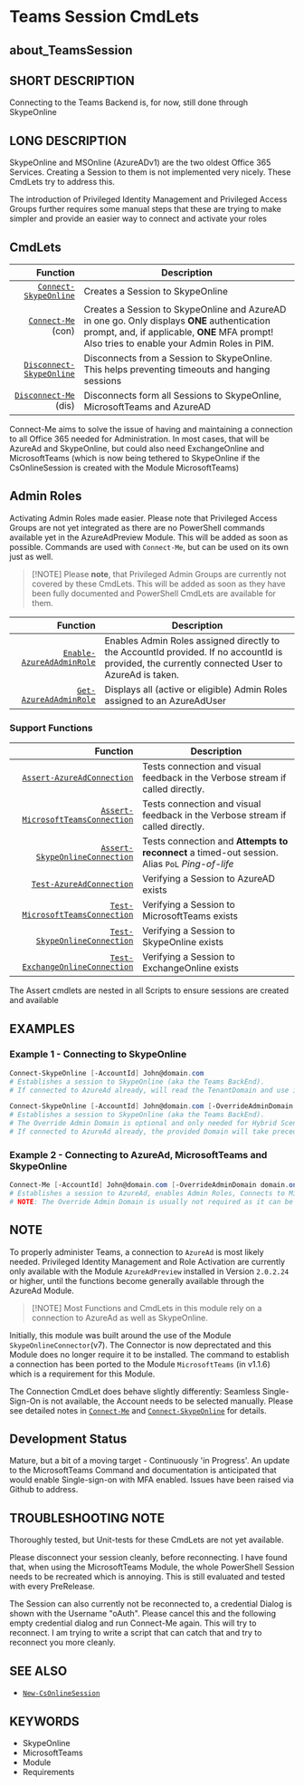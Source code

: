 ﻿# Teams Session CmdLets

## about_TeamsSession

## SHORT DESCRIPTION

Connecting to the Teams Backend is, for now, still done through SkypeOnline

## LONG DESCRIPTION

SkypeOnline and MSOnline (AzureADv1) are the two oldest Office 365 Services. Creating a Session to them is not implemented very nicely. These CmdLets try to address this.

The introduction of Privileged Identity Management and Privileged Access Groups further requires some manual steps that these are trying to make simpler and provide an easier way to connect and activate your roles

## CmdLets

| Function                                                    | Description                                                                                                                                  |
| -----------------------------------------------------------: | -------------------------------------------------------------------------------------------------------------------------------------------- |
| [`Connect-SkypeOnline`](../docs/Connect-SkypeOnline.md)       | Creates a Session to SkypeOnline                                                                            |
| [`Connect-Me`](../docs/Connect-Me.md) (con)                   | Creates a Session to SkypeOnline and AzureAD in one go. Only displays **ONE** authentication prompt, and, if applicable, **ONE** MFA prompt! Also tries to enable your Admin Roles in PIM. |
| [`Disconnect-SkypeOnline`](../docs/Disconnect-SkypeOnline.md) | Disconnects from a Session to SkypeOnline. This helps preventing timeouts and hanging sessions                                                       |
| [`Disconnect-Me`](../docs/Disconnect-Me.md) (dis)             | Disconnects form all Sessions to SkypeOnline, MicrosoftTeams and AzureAD                                                                     |

Connect-Me aims to solve the issue of having and maintaining a connection to all Office 365 needed for Administration. In most cases, that will be AzureAd and SkypeOnline, but could also need ExchangeOnline and MicrosoftTeams (which is now being tethered to SkypeOnline if the CsOnlineSession is created with the Module MicrosoftTeams)

## Admin Roles

Activating Admin Roles made easier. Please note that Privileged Access Groups are not yet integrated as there are no PowerShell commands available yet in the AzureAdPreview Module. This will be added as soon as possible. Commands are used with `Connect-Me`, but can be used on its own just as well.

> [!NOTE] Please **note**, that Privileged Admin Groups are currently not covered by these CmdLets. This will be added as soon as they have been fully documented and PowerShell CmdLets are available for them.

| Function                                                      | Description                                                                                                                                     |
| -------------------------------------------------------------: | ----------------------------------------------------------------------------------------------------------------------------------------------- |
| [`Enable-AzureAdAdminRole`](../docs/Enable-AzureAdAdminRole.md) | Enables Admin Roles assigned directly to the AccountId provided. If no accountId is provided, the currently connected User to AzureAd is taken. |
| [`Get-AzureAdAdminRole`](../docs/Get-AzureAdAdminRole.md)       | Displays all (active or eligible) Admin Roles assigned to an AzureAdUser                                                                        |

### Support Functions

| Function                                                                      | Description                                                                                   |
| -----------------------------------------------------------------------------: | --------------------------------------------------------------------------------------------- |
| [`Assert-AzureAdConnection`](../docs/Assert-AzureAdConnection.md)               | Tests connection and visual feedback in the Verbose stream if called directly.                |
| [`Assert-MicrosoftTeamsConnection`](../docs/Assert-MicrosoftTeamsConnection.md) | Tests connection and visual feedback in the Verbose stream if called directly.                |
| [`Assert-SkypeOnlineConnection`](../docs/Assert-SkypeOnlineConnection.md)       | Tests connection and **Attempts to reconnect** a timed-out session. Alias `PoL` *Ping-of-life* |
| [`Test-AzureAdConnection`](../docs/Test-AzureAdConnection.md)                   | Verifying a Session to AzureAD exists                                                         |
| [`Test-MicrosoftTeamsConnection`](../docs/Test-MicrosoftTeamsConnection.md)     | Verifying a Session to MicrosoftTeams exists                                                  |
| [`Test-SkypeOnlineConnection`](../docs/Test-SkypeOnlineConnection.md)           | Verifying a Session to SkypeOnline exists                                                     |
| [`Test-ExchangeOnlineConnection`](../docs/Test-ExchangeOnlineConnection.md)     | Verifying a Session to ExchangeOnline exists                                                  |

The Assert cmdlets are nested in all Scripts to ensure sessions are created and available

## EXAMPLES

### Example 1 - Connecting to SkypeOnline

````powershell
Connect-SkypeOnline [-AccountId] John@domain.com
# Establishes a session to SkypeOnline (aka the Teams BackEnd).
# If connected to AzureAd already, will read the TenantDomain and use it as an OverrideAdminDomain

Connect-SkypeOnline [-AccountId] John@domain.com [-OverrideAdminDomain domain.onmicrosoft.com]
# Establishes a session to SkypeOnline (aka the Teams BackEnd).
# The Override Admin Domain is optional and only needed for Hybrid Scenarios where the DNS entries point to the Skype OnPrem Platform.
# If connected to AzureAd already, the provided Domain will take precedence.
````

### Example 2 - Connecting to AzureAd, MicrosoftTeams and SkypeOnline

````powershell
Connect-Me [-AccountId] John@domain.com [-OverrideAdminDomain domain.onmicrosoft.com]
# Establishes a session to AzureAd, enables Admin Roles, Connects to MicrosoftTeams and SkypeOnline
# NOTE: The Override Admin Domain is usually not required as it can be read from AzureAd
````

## NOTE

To properly administer Teams, a connection to `AzureAd` is most likely needed. Privileged Identity Management and Role Activation are currently only available with the Module `AzureAdPreview` installed in Version `2.0.2.24` or higher, until the functions become generally available through the AzureAd Module.

> [!NOTE] Most Functions and CmdLets in this module rely on a connection to AzureAd as well as SkypeOnline.

Initially, this module was built around the use of the Module `SkypeOnlineConnector`(v7). The Connector is now deprectated and this Module does no longer require it to be installed.
The command to establish a connection has been ported to the Module `MicrosoftTeams` (in v1.1.6) which is a requirement for this Module.

The Connection CmdLet does behave slightly differently: Seamless Single-Sign-On is not available, the Account needs to be selected manually. Please see detailed notes in [`Connect-Me`](../docs/Connect-Me.md) and [`Connect-SkypeOnline`](../docs/Connect-SkypeOnline.md) for details.

## Development Status

Mature, but a bit of a moving target - Continuously 'in Progress'. An update to the MicrosoftTeams Command and documentation is anticipated that would enable Single-sign-on with MFA enabled. Issues have been raised via Github to address.

## TROUBLESHOOTING NOTE

Thoroughly tested, but Unit-tests for these CmdLets are not yet available.

Please disconnect your session cleanly, before reconnecting. I have found that, when using the MicrosoftTeams Module, the whole PowerShell Session needs to be recreated which is annoying. This is still evaluated and tested with every PreRelease.

The Session can also currently not be reconnected to, a credential Dialog is shown with the Username "oAuth". Please cancel this and the following empty credential dialog and run Connect-Me again. This will try to reconnect. I am trying to write a script that can catch that and try to reconnect you more cleanly.

## SEE ALSO

- [`New-CsOnlineSession`](https://docs.microsoft.com/en-us/powershell/module/skype/new-csonlinesession?view=skype-ps)

## KEYWORDS

- SkypeOnline
- MicrosoftTeams
- Module
- Requirements
